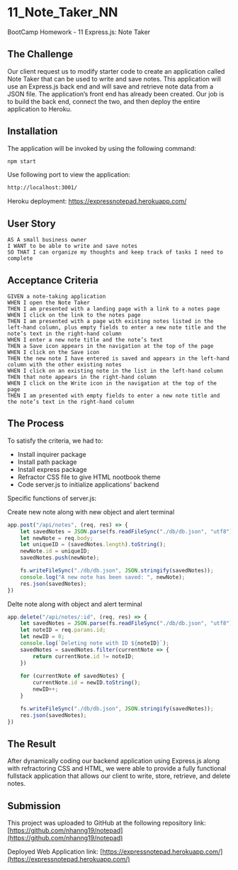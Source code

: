 # 11_Note_Taker_NN
BootCamp Homework - 11 Express.js: Note Taker

## The Challenge
Our client request us to modify starter code to create an application called Note Taker that can be used to write and save notes. This application will use an Express.js back end and will save and retrieve note data from a JSON file.
The application’s front end has already been created. Our job is to build the back end, connect the two, and then deploy the entire application to Heroku.


## Installation

The application will be invoked by using the following command:

```bash
npm start
```
Use following port to view the application:

```bash
http://localhost:3001/
```

Heroku deployment: 
https://expressnotepad.herokuapp.com/

## User Story

```
AS A small business owner
I WANT to be able to write and save notes
SO THAT I can organize my thoughts and keep track of tasks I need to complete
```

## Acceptance Criteria

```
GIVEN a note-taking application
WHEN I open the Note Taker
THEN I am presented with a landing page with a link to a notes page
WHEN I click on the link to the notes page
THEN I am presented with a page with existing notes listed in the left-hand column, plus empty fields to enter a new note title and the note’s text in the right-hand column
WHEN I enter a new note title and the note’s text
THEN a Save icon appears in the navigation at the top of the page
WHEN I click on the Save icon
THEN the new note I have entered is saved and appears in the left-hand column with the other existing notes
WHEN I click on an existing note in the list in the left-hand column
THEN that note appears in the right-hand column
WHEN I click on the Write icon in the navigation at the top of the page
THEN I am presented with empty fields to enter a new note title and the note’s text in the right-hand column
``` 

## The Process
To satisfy the criteria, we had to:
- Install inquirer package
- Install path package
- Install express package
- Refractor CSS file to give HTML nootbook theme
- Code server.js to initialize applications' backend

Specific functions of server.js:

Create new note along with new object and alert terminal
```javascript
app.post("/api/notes", (req, res) => {
    let savedNotes = JSON.parse(fs.readFileSync("./db/db.json", "utf8"));
    let newNote = req.body;
    let uniqueID = (savedNotes.length).toString();
    newNote.id = uniqueID;
    savedNotes.push(newNote);

    fs.writeFileSync("./db/db.json", JSON.stringify(savedNotes));
    console.log("A new note has been saved: ", newNote);
    res.json(savedNotes);
})
```

Delte note along with object and alert terminal
```javascript
app.delete("/api/notes/:id", (req, res) => {
    let savedNotes = JSON.parse(fs.readFileSync("./db/db.json", "utf8"));
    let noteID = req.params.id;
    let newID = 0;
    console.log(`Deleting note with ID ${noteID}`);
    savedNotes = savedNotes.filter(currentNote => {
        return currentNote.id != noteID;
    })
    
    for (currentNote of savedNotes) {
        currentNote.id = newID.toString();
        newID++;
    }

    fs.writeFileSync("./db/db.json", JSON.stringify(savedNotes));
    res.json(savedNotes);
})

```

## The Result
After dynamically coding our backend application using Express.js along with refractoring CSS and HTML, we were able to provide a fully functional fullstack application that allows our client to write, store, retrieve, and delete notes.

## Submission
This project was uploaded to GitHub at the following repository link:
[https://github.com/nhanng19/notepad](https://github.com/nhanng19/notepad)

Deployed Web Application link: [https://expressnotepad.herokuapp.com/](https://expressnotepad.herokuapp.com/)

